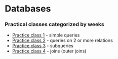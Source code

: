 # Databases

### Practical classes categorized by weeks

- [Practice class 1](<./Week_01/>) - simple queries
- [Practice class 2](<./Week_02/>) - queries on 2 or more relations
- [Practice class 3](<./Week_03/>) - subqueries
- [Practice class 4](<./Week_04/>) - joins (outer joins)
